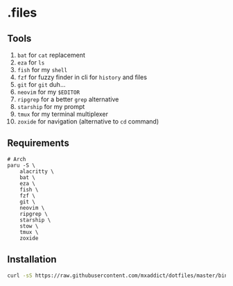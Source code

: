 # .files

## Tools
1. `bat` for `cat` replacement
1. `eza` for `ls`
1. `fish` for my `shell`
1. `fzf` for fuzzy finder in cli for `history` and files
1. `git` for `git` duh...
1. `neovim` for my `$EDITOR`
1. `ripgrep` for a better `grep` alternative
1. `starship` for my prompt
1. `tmux` for my terminal multiplexer
1. `zoxide` for navigation (alternative to `cd` command)

## Requirements
```
# Arch
paru -S \
    alacritty \
    bat \
    eza \
    fish \
    fzf \
    git \
    neovim \
    ripgrep \
    starship \
    stow \
    tmux \
    zoxide
```

## Installation
```sh
curl -sS https://raw.githubusercontent.com/mxaddict/dotfiles/master/bin/.install | sh
```
